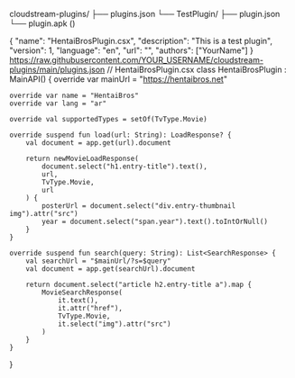 cloudstream-plugins/
├── plugins.json
└── TestPlugin/
    ├── plugin.json
    └── plugin.apk ()

{
  "name": "HentaiBrosPlugin.csx",
  "description": "This is a test plugin",
  "version": 1,
  "language": "en",
  "url": "",
  "authors": ["YourName"]
}
https://raw.githubusercontent.com/YOUR_USERNAME/cloudstream-plugins/main/plugins.json
// HentaiBrosPlugin.csx
class HentaiBrosPlugin : MainAPI() {
    override var mainUrl = "https://hentaibros.net"

    override var name = "HentaiBros"
    override var lang = "ar"

    override val supportedTypes = setOf(TvType.Movie)

    override suspend fun load(url: String): LoadResponse? {
        val document = app.get(url).document

        return newMovieLoadResponse(
            document.select("h1.entry-title").text(),
            url,
            TvType.Movie,
            url
        ) {
            posterUrl = document.select("div.entry-thumbnail img").attr("src")
            year = document.select("span.year").text().toIntOrNull()
        }
    }

    override suspend fun search(query: String): List<SearchResponse> {
        val searchUrl = "$mainUrl/?s=$query"
        val document = app.get(searchUrl).document

        return document.select("article h2.entry-title a").map {
            MovieSearchResponse(
                it.text(),
                it.attr("href"),
                TvType.Movie,
                it.select("img").attr("src")
            )
        }
    }
}
